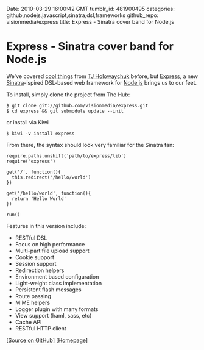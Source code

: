 Date: 2010-03-29 16:00:42 GMT
tumblr_id: 481900495
categories: github,nodejs,javascript,sinatra,dsl,frameworks
github_repo: visionmedia/express
title: Express - Sinatra cover band for Node.js

# Express - Sinatra cover band for Node.js

We've covered [cool things](http://thechangelog.com/post/350914743/jspec-robust-bdd-for-both-client-and-server-javascript) from [TJ Holowaychuk](http://twitter.com/tjholowaychuk) before, but [Express](http://expressjs.com/), a new [Sinatra](http://www.sinatrarb.com/)-ispired DSL-based web framework for [Node.js](http://nodejs.org) brings us to our feet.

To install, simply clone the project from The Hub:

    $ git clone git://github.com/visionmedia/express.git
    $ cd express && git submodule update --init

or install via Kiwi

    $ kiwi -v install express

From there, the syntax should look very familiar for the Sinatra fan:

    require.paths.unshift('path/to/express/lib')
    require('express')

    get('/', function(){
      this.redirect('/hello/world')
    })

    get('/hello/world', function(){
      return 'Hello World'
    })

    run()

Features in this version include: 

* RESTful DSL
* Focus on high performance
* Multi-part file upload support
* Cookie support
* Session support
* Redirection helpers
* Environment based configuration
* Light-weight class implementation
* Persistent flash messages
* Route passing
* MIME helpers
* Logger plugin with many formats
* View support (haml, sass, etc)
* Cache API
* RESTful HTTP client

[[Source on GitHub](http://github.com/visionmedia/express)] [[Homepage](http://expressjs.com/index.html)]
